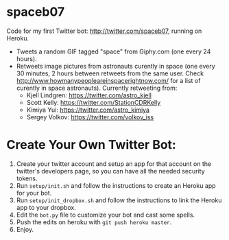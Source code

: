 # spaceb07
Code for my first Twitter bot: http://twitter.com/spaceb07, running on Heroku.

- Tweets a random GIF tagged "space" from Giphy.com (one every 24 hours).
- Retweets image pictures from astronauts curently in space (one every 30 minutes, 2 hours between retweets from the same user. Check http://www.howmanypeopleareinspacerightnow.com/ for a list of curently in space astronauts). Currently retweeting from:
  - Kjell Lindgren: https://twitter.com/astro_kjell
  - Scott Kelly: https://twitter.com/StationCDRKelly
  - Kimiya Yui: https://twitter.com/astro_kimiya
  - Sergey Volkov: https://twitter.com/volkov_iss

# Create Your Own Twitter Bot:

1. Create your twitter account and setup an app for that account on the twitter's developers page, so you can have all the needed security tokens.
2. Run `setup/init.sh` and follow the instructions to create an Heroku app for your bot.
4. Run `setup/init_dropbox.sh` and follow the instructions to link the Heroku app to your dropbox.
5. Edit the `bot.py` file to customize your bot and cast some spells.
6. Push the edits on heroku with `git push heroku master`.
7. Enjoy.
